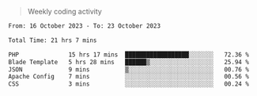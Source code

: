 > Weekly coding activity
<!--START_SECTION:waka-->

```txt
From: 16 October 2023 - To: 23 October 2023

Total Time: 21 hrs 7 mins

PHP              15 hrs 17 mins  ██████████████████░░░░░░░   72.36 %
Blade Template   5 hrs 28 mins   ██████▒░░░░░░░░░░░░░░░░░░   25.94 %
JSON             9 mins          ▒░░░░░░░░░░░░░░░░░░░░░░░░   00.76 %
Apache Config    7 mins          ░░░░░░░░░░░░░░░░░░░░░░░░░   00.56 %
CSS              3 mins          ░░░░░░░░░░░░░░░░░░░░░░░░░   00.24 %
```

<!--END_SECTION:waka-->
